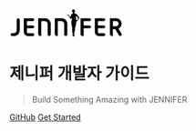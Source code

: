 <!-- _coverpage.md -->

<img src="../assets/logo.svg" alt="JENNIFER" width="200"/>


# 제니퍼 개발자 가이드

> Build Something Amazing with JENNIFER


[GitHub](https://github.com/jennifersoft)
[Get Started](#development-guide-overview)